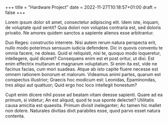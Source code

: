 +++
title = "Hardware Project"
date = 2022-11-27T10:18:57+01:00
draft = false
+++

Lorem ipsum dolor sit amet, consectetur adipiscing elit. Idem iste,
inquam, de voluptate quid sentit? Quia dolori non voluptas contraria
est, sed doloris privatio. Ne amores quidem sanctos a sapiente alienos
esse arbitrantur.

Duo Reges: constructio interrete. Nisi autem rerum natura perspecta
erit, nullo modo poterimus sensuum iudicia defendere. Dic in quovis
conventu te omnia facere, ne doleas. Quid ei reliquisti, nisi te,
quoquo modo loqueretur, intellegere, quid diceret? Consequens enim est
et post oritur, ut dixi. Est enim effectrix multarum et magnarum
voluptatum. Si enim ita est, vide ne facinus facias, cum mori
suadeas. Atque ab isto capite fluere necesse est omnem rationem
bonorum et malorum. Videamus animi partes, quarum est conspectus
illustrior; Graecis hoc modicum est: Leonidas, Epaminondas, tres
aliqui aut quattuor; Quid ergo hoc loco intellegit honestum?

Cupit enim dícere nihil posse ad beatam vitam deesse sapienti. Quare
ad ea primum, si videtur; An est aliquid, quod te sua sponte delectet?
Utilitatis causa amicitia est quaesita. Primum divisit ineleganter; Ac
tamen hic mallet non dolere. Naturales divitias dixit parabiles esse,
quod parvo esset natura contenta.
